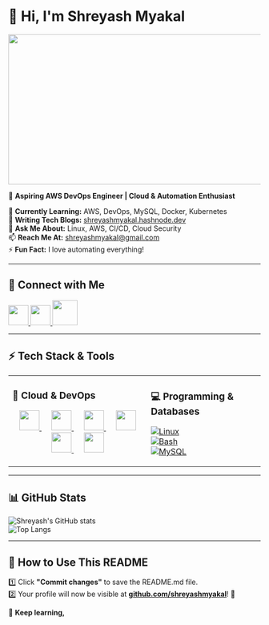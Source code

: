 # 👋 Hi, I'm Shreyash Myakal  
<img src="https://i.pinimg.com/originals/a2/85/43/a2854362e355f679ac7519d88337d466.gif" width="680" height="300"/>  

🚀 **Aspiring AWS DevOps Engineer | Cloud & Automation Enthusiast**  

🌱 **Currently Learning:** AWS, DevOps, MySQL, Docker, Kubernetes  
📝 **Writing Tech Blogs:** [shreyashmyakal.hashnode.dev](https://shreyashmyakal.hashnode.dev/)  
💬 **Ask Me About:** Linux, AWS, CI/CD, Cloud Security  
📫 **Reach Me At:** shreyashmyakal@gmail.com  
⚡ **Fun Fact:** I love automating everything!  

---
## 🔗 **Connect with Me**   

<a href="https://github.com/shreyashmyakal">
    <img src="https://upload.wikimedia.org/wikipedia/commons/thumb/a/ae/Github-desktop-logo-symbol.svg/2048px-Github-desktop-logo-symbol.svg.png" width="40" height="40"/>
</a>  
<a href="https://shreyashmyakal.hashnode.dev/">
    <img src="https://encrypted-tbn0.gstatic.com/images?q=tbn:ANd9GcQcvAnVJmM4Udt7d7aPttkr7CCgjzQMrkpR6w&s" width="40" height="40"/>
</a>  
<a href="https://www.linkedin.com/in/shreyash-myakal-2aa801219/">
    <img src="https://static.vecteezy.com/system/resources/previews/018/930/480/non_2x/linkedin-logo-linkedin-icon-transparent-free-png.png" width="50" height="50"/>
</a>  

---

## ⚡ **Tech Stack & Tools**  

<table>
<tr>
<td valign="top">

### 🚀 **Cloud & DevOps**  
<p align="center">
    <a href="https://aws.amazon.com/" style="margin: 10px;">
        <img src="https://encrypted-tbn0.gstatic.com/images?q=tbn:ANd9GcRzVGLJU6LUvqnAcq7ZZRLxkQzdQ_FXb4f0XQ&s" width="40" height="40"/>
    </a> 
    <a href="https://www.docker.com/" style="margin: 10px;">
        <img src="https://encrypted-tbn0.gstatic.com/images?q=tbn:ANd9GcRSRu2NRWTCLZU5QnyaVf7hBgfiTdwYuU2D9Q&s" width="40" height="40"/>
    </a> 
    <a href="https://kubernetes.io/" style="margin: 10px;">
        <img src="https://encrypted-tbn0.gstatic.com/images?q=tbn:ANd9GcT5mrjvrELVUrAl8sk0A609wlO1G6nQIYOreg&s" width="40" height="40"/>
    </a> 
    <a href="https://www.terraform.io/" style="margin: 10px;">
        <img src="https://cdn.iconscout.com/icon/premium/png-256-thumb/terraform-11797001-9632800.png?f=webp&w=256" width="40" height="40"/>
    </a> 
    <a href="https://www.ansible.com/" style="margin: 10px;">
        <img src="https://icon2.cleanpng.com/20180928/cfx/kisspng-logo-brand-product-design-ansible-font-all-city-cloud-nodes-now-run-openstack-mitaka-ci-5baeb50ccee361.0345824515381762688474.jpg" width="40" height="40"/>
    </a> 
    <a href="https://www.jenkins.io/" style="margin: 10px;">
        <img src="https://w7.pngwing.com/pngs/151/360/png-transparent-jenkins-continuous-integration-computer-servers-software-deployment-software-build-others-plugin-dublin-human-behavior.png" width="40" height="40"/>
    </a> 
</p>
</td>
<td valign="top">

### 💻 **Programming & Databases**  
[![Linux](https://img.shields.io/badge/-Linux-FCC624?style=for-the-badge&logo=linux&logoColor=black)](https://www.linux.org/)  
[![Bash](https://img.shields.io/badge/-Bash-4EAA25?style=for-the-badge&logo=gnu-bash&logoColor=white)](https://www.gnu.org/software/bash/)  
[![MySQL](https://img.shields.io/badge/-MySQL-4479A1?style=for-the-badge&logo=mysql&logoColor=white)](https://www.mysql.com/)  

</td>
</tr>
</table>

---

## 📊 **GitHub Stats**  
![Shreyash's GitHub stats](https://github-readme-stats.vercel.app/api?username=shreyashmyakal&show_icons=true&theme=radical)  
![Top Langs](https://github-readme-stats.vercel.app/api/top-langs/?username=shreyashmyakal&layout=compact&theme=radical)  

---

## 🎯 **How to Use This README**  
1️⃣ Click **"Commit changes"** to save the README.md file.  
2️⃣ Your profile will now be visible at **[github.com/shreyashmyakal](https://github.com/shreyashmyakal)**! 🎉  

🚀 **Keep learning,**
